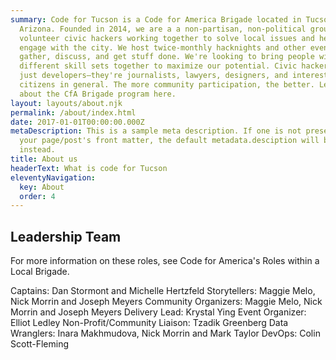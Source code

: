 ```yaml
---
summary: Code for Tucson is a Code for America Brigade located in Tucson,
  Arizona. Founded in 2014, we are a a non-partisan, non-political group of
  volunteer civic hackers working together to solve local issues and help people
  engage with the city. We host twice-monthly hacknights and other events to
  gather, discuss, and get stuff done. We're looking to bring people with all
  different skill sets together to maximize our potential. Civic hackers aren't
  just developers—they're journalists, lawyers, designers, and interested
  citizens in general. The more community participation, the better. Learn more
  about the CfA Brigade program here.
layout: layouts/about.njk
permalink: /about/index.html
date: 2017-01-01T00:00:00.000Z
metaDescription: This is a sample meta description. If one is not present in
  your page/post's front matter, the default metadata.desciption will be used
  instead.
title: About us
headerText: What is code for Tucson
eleventyNavigation:
  key: About
  order: 4
---
```

## Leadership Team

For more information on these roles, see Code for America's Roles within a Local Brigade.

Captains: Dan Stormont and Michelle Hertzfeld
Storytellers: Maggie Melo, Nick Morrin and Joseph Meyers
Community Organizers: Maggie Melo, Nick Morrin and Joseph Meyers
Delivery Lead: Krystal Ying
Event Organizer: Elliot Ledley
Non-Profit/Community Liaison: Tzadik Greenberg
Data Wranglers: Inara Makhmudova, Nick Morrin and Mark Taylor
DevOps: Colin Scott-Fleming